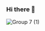 ### Hi there 👋



![Group 7 (1)](https://user-images.githubusercontent.com/93602867/227555479-20180dfd-e534-46bc-86f9-754553bb762a.png)
